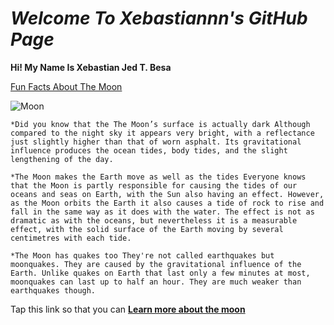 # *Welcome To Xebastiannn's GitHub Page*
**Hi! My Name Is Xebastian Jed T. Besa**

[Fun Facts About The Moon](https://www.rmg.co.uk/stories/topics/interesting-facts-about-moon)

![Moon](https://encrypted-tbn0.gstatic.com/images?q=tbn:ANd9GcQ4utfiYWDKILWGJDcx5kjm8U6_xl9t9l0AjQ&usqp=CAU)

`*Did you know that the The Moon’s surface is actually dark
Although compared to the night sky it appears very bright, with a reflectance just slightly higher than that of worn asphalt. Its gravitational influence produces the ocean tides, body tides, and the slight lengthening of the day.​`


`*The Moon makes the Earth move as well as the tides
Everyone knows that the Moon is partly responsible for causing the tides of our oceans and seas on Earth, with the Sun also having an effect.
However, as the Moon orbits the Earth it also causes a tide of rock to rise and fall in the same way as it does with the water. The effect is not as dramatic as with the oceans, but nevertheless it is a measurable effect, with the solid surface of the Earth moving by several centimetres with each tide.`
 
`*The Moon has quakes too
They're not called earthquakes but moonquakes. They are caused by the gravitational influence of the Earth. Unlike quakes on Earth that last only a few minutes at most, moonquakes can last up to half an hour. They are much weaker than earthquakes though.`

Tap this link so that you can  [**Learn more about the moon**](https://www.youtube.com/watch?v=6AviDjR9mmo)





